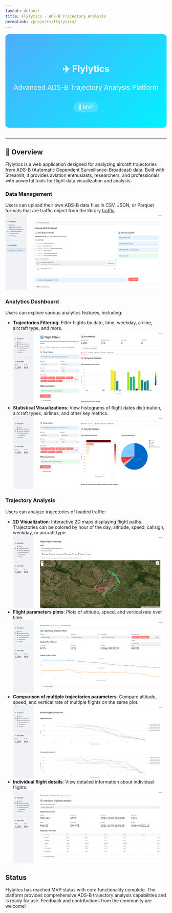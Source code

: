 ```yaml
---
layout: default
title: Flylytics - ADS-B Trajectory Analysis
permalink: /projects/flylytics/
---
```


<div class="project-hero">
  <h1>✈️ Flylytics</h1>
  <p class="project-subtitle">Advanced ADS-B Trajectory Analysis Platform</p>
  <div class="project-status-badge">🚢 MVP</div>
</div>

---

## 🎯 Overview

Flylytics is a web application designed for analyzing aircraft trajectories from ADS-B (Automatic Dependent Surveillance-Broadcast) data. Built with Streamlit, it provides aviation enthusiasts, researchers, and professionals with powerful tools for flight data visualization and analysis.

### Data Management

Users can upload their own ADS-B data files in CSV, JSON, or Parquet formats that are traffic object from the library [traffic](https://github.com/xoolive/traffic)
![Flylytics Screenshot](/assets/images/upload_data.png)

### Analytics Dashboard

Users can explore various analytics features, including:
- **Trajectories Filtering**: Filter flights by date, time, weekday, airline, aircraft type, and more.
![Flylytics Screenshot](/assets/images/analytics_dashboard_filters.png)
- **Statistical Visualizations**: View histograms of flight dates distribution, aircraft types, airlines, and other key metrics.
![Flylytics Screenshot](/assets/images/analytics_dashboard_stats.png)

### Trajectory Analysis

Users can analyze trajectories of loaded traffic:
- **2D Visualization**: Interactive 2D maps displaying flight paths. Trajectories can be colored by hour of the day, altitude, speed, callsign, weekday, or aircraft type.
![Flylytics Screenshot](/assets/images/trajectory_analysis_2d.png)
- **Flight parameters plots**: Plots of altitude, speed, and vertical rate over time.
![Flylytics Screenshot](/assets/images/trajectory_analysis_params.png)
- **Comparison of multiple trajectories parameters**: Compare altitude, speed, and vertical rate of multiple flights on the same plot.
![Flylytics Screenshot](/assets/images/trajectory_analysis_compare.png)
- **Individual flight details**: View detailed information about individual flights.
![Flylytics Screenshot](/assets/images/trajectory_analysis_flight_details.png)

## Status

Flylytics has reached MVP status with core functionality complete. The platform provides comprehensive ADS-B trajectory analysis capabilities and is ready for use. Feedback and contributions from the community are welcome!


<style>
.project-hero {
  text-align: center;
  padding: 3rem 0;
  background: linear-gradient(135deg, #4facfe 0%, #00f2fe 100%);
  color: white;
  border-radius: 12px;
  margin-bottom: 2rem;
}

.project-subtitle {
  font-size: 1.3rem;
  opacity: 0.9;
  margin: 1rem 0;
}

.project-status-badge {
  display: inline-block;
  background: rgba(255, 255, 255, 0.2);
  padding: 8px 16px;
  border-radius: 20px;
  font-size: 0.9rem;
  margin-top: 1rem;
}
</style>